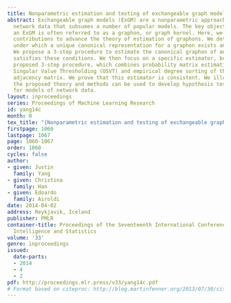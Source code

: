 ```yaml
---
title: Nonparametric estimation and testing of exchangeable graph models
abstract: Exchangeable graph models (ExGM) are a nonparametric approach to modeling
  network data that subsumes a number of popular models. The key object that defines
  an ExGM is often referred to as a graphon, or graph kernel. Here, we make three
  contributions to advance the theory of estimation of graphons. We determine conditions
  under which a unique canonical representation for a graphon exists and it is identifiable.
  We propose a 3-step procedure to estimate the canonical graphon of any ExGM that
  satisfies these conditions. We then focus on a specific estimator, built using the
  proposed 3-step procedure, which combines probability matrix estimation by Universal
  Singular Value Thresholding (USVT) and empirical degree sorting of the observed
  adjacency matrix. We prove that this estimator is consistent. We illustrate how
  the proposed theory and methods can be used to develop hypothesis testing procedures
  for models of network data.
layout: inproceedings
series: Proceedings of Machine Learning Research
id: yang14c
month: 0
tex_title: "{Nonparametric estimation and testing of exchangeable graph models}"
firstpage: 1060
lastpage: 1067
page: 1060-1067
order: 1060
cycles: false
author:
- given: Justin
  family: Yang
- given: Christina
  family: Han
- given: Edoardo
  family: Airoldi
date: 2014-04-02
address: Reykjavik, Iceland
publisher: PMLR
container-title: Proceedings of the Seventeenth International Conference on Artificial
  Intelligence and Statistics
volume: '33'
genre: inproceedings
issued:
  date-parts:
  - 2014
  - 4
  - 2
pdf: http://proceedings.mlr.press/v33/yang14c.pdf
# Format based on citeproc: http://blog.martinfenner.org/2013/07/30/citeproc-yaml-for-bibliographies/
---
```

